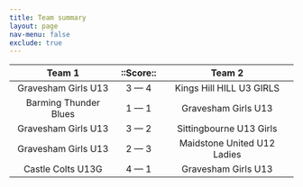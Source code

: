 ```yaml
---
title: Team summary
layout: page
nav-menu: false
exclude: true
---
```




|        Team 1         |  ::Score::  |           Team 2            |
|:---------------------:|:-----------:|:---------------------------:|
|  Gravesham Girls U13  | 3 &mdash; 4 |  Kings Hill HILL U3 GIRLS   |
| Barming Thunder Blues | 1 &mdash; 1 |     Gravesham Girls U13     |
|  Gravesham Girls U13  | 3 &mdash; 2 |   Sittingbourne U13 Girls   |
|  Gravesham Girls U13  | 2 &mdash; 3 | Maidstone United U12 Ladies |
|   Castle Colts U13G   | 4 &mdash; 1 |     Gravesham Girls U13     |

 <br /><br /><br />